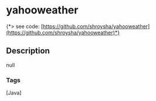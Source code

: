# yahooweather
{*> see code: [https://github.com/shroysha/yahooweather](https://github.com/shroysha/yahooweather)*}

## Description
null

### Tags
[Java]
